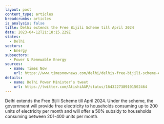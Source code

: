 ```yaml
---
layout: post
content_type: articles
breadcrumbs: articles
is_analysis: false
title: Delhi extends the Free Bijili Scheme till April 2024
date: 2023-04-12T21:18:15.229Z
states:
  - Delhi
sectors:
  - Energy
subsectors:
  - Power & Renewable Energy
sources:
  - name: Times Now
    url: https://www.timesnownews.com/delhi/delhis-free-bijili-scheme-extended-till-april-2024-cabinet-approves-decision-key-highlights-article-99252891
details:
  - name: Delhi Power Minister’s tweet
    url: https://twitter.com/AtishiAAP/status/1643227389101502464
---
```

Delhi extends the Free Bijili Scheme till April 2024. Under the scheme, the government will provide free electricity to households consuming up to 200 units of electricity per month and will offer a 50% subsidy to households consuming between 201-400 units per month.